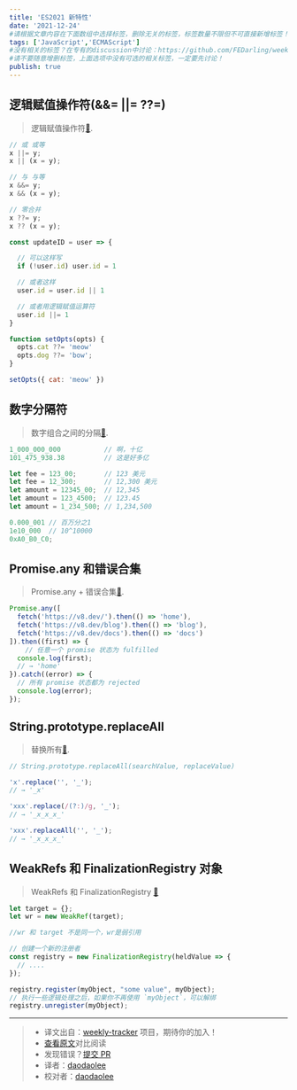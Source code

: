 ```yaml
---
title: 'ES2021 新特性'
date: '2021-12-24'
#请根据文章内容在下面数组中选择标签，删除无关的标签，标签数量不限但不可直接新增标签！
tags: ['JavaScript','ECMAScript']
#没有相关的标签？在专有的discussion中讨论：https://github.com/FEDarling/weekly-tracker/discussions/51#discussion-3827174
#请不要随意增删标签，上面选项中没有可选的相关标签，一定要先讨论！
publish: true
---
```


## 逻辑赋值操作符(&&=  ||=  ??=)

> 逻辑赋值操作符[📖](https://github.com/tc39/proposal-logical-assignment).
<!--以上是预览信息，图片一张或限制百字左右，前者优先-->
<!-- more -->
```js
// 或 或等
x ||= y;
x || (x = y);

// 与 与等
x &&= y;
x && (x = y);

// 零合并
x ??= y;
x ?? (x = y);
```

```js
const updateID = user => {

  // 可以这样写
  if (!user.id) user.id = 1

  // 或者这样
  user.id = user.id || 1

  // 或者用逻辑赋值运算符
  user.id ||= 1
}
```

```js
function setOpts(opts) {
  opts.cat ??= 'meow'
  opts.dog ??= 'bow';
}

setOpts({ cat: 'meow' })
```

## 数字分隔符

> 数字组合之间的分隔[📖](https://github.com/tc39/proposal-numeric-separator).

```js
1_000_000_000           // 啊，十亿
101_475_938.38          // 这是好多亿

let fee = 123_00;       // 123 美元
let fee = 12_300;       // 12,300 美元
let amount = 12345_00;  // 12,345
let amount = 123_4500;  // 123.45
let amount = 1_234_500; // 1,234,500
```

```js
0.000_001 // 百万分之1
1e10_000  // 10^10000
0xA0_B0_C0;
```

## Promise.any 和错误合集

> Promise.any + 错误合集[📖](https://github.com/tc39/proposal-promise-any).

```js
Promise.any([
  fetch('https://v8.dev/').then(() => 'home'),
  fetch('https://v8.dev/blog').then(() => 'blog'),
  fetch('https://v8.dev/docs').then(() => 'docs')
]).then((first) => {
 	// 任意一个 promise 状态为 fulfilled
  console.log(first);
  // → 'home'
}).catch((error) => {
  // 所有 promise 状态都为 rejected
  console.log(error);
});
```

## String.prototype.replaceAll

> 替换所有[📖](https://github.com/tc39/proposal-string-replaceall).

```js
// String.prototype.replaceAll(searchValue, replaceValue)

'x'.replace('', '_');
// → '_x'

'xxx'.replace(/(?:)/g, '_');
// → '_x_x_x_'

'xxx'.replaceAll('', '_');
// → '_x_x_x_'
```

## WeakRefs 和 FinalizationRegistry 对象

> WeakRefs 和 FinalizationRegistry [📖](https://github.com/tc39/proposal-weakrefs)

```js
let target = {};
let wr = new WeakRef(target);

//wr 和 target 不是同一个，wr是弱引用

// 创建一个新的注册者
const registry = new FinalizationRegistry(heldValue => {
  // ....
});

registry.register(myObject, "some value", myObject);
// 执行一些逻辑处理之后，如果你不再使用 `myObject`，可以解绑
registry.unregister(myObject);
```
---
> * 译文出自：[weekly-tracker](https://github.com/FEDarling/weekly-tracker) 项目，期待你的加入！
> * [查看原文](https://h3manth.com/ES2021/)对比阅读
> * 发现错误？[提交 PR](https://github.com/FEDarling/weekly-tracker/blob/main/weeklys/javascript_weekly/570/ES2021_new_feature.md)
> * 译者：[daodaolee](https://github.com/daodaolee)
> * 校对者：[daodaolee](https://github.com/daodaolee)